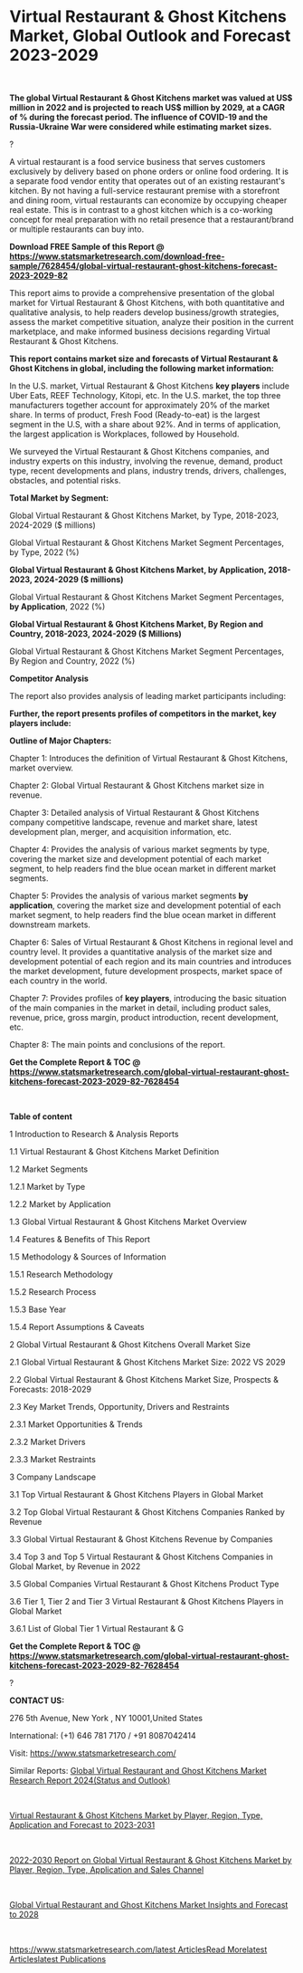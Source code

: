 <h1>Virtual Restaurant & Ghost Kitchens Market, Global Outlook and Forecast 2023-2029</h1><br/><p><strong>The global Virtual Restaurant & Ghost Kitchens market was valued at US$ million in 2022 and is projected to reach US$ million by 2029, at a <strong>CAGR</strong> of % during the forecast period. The influence of COVID-19 and the Russia-Ukraine War were considered while estimating market sizes.</strong></p>
 
 
 
 <p>? </p>
 
 
 
 <p>A virtual restaurant is a food service business that serves customers exclusively by delivery based on phone orders or online food ordering. It is a separate food vendor entity that operates out of an existing restaurant&#39;s kitchen. By not having a full-service restaurant premise with a storefront and dining room, virtual restaurants can economize by occupying cheaper real estate. This is in contrast to a ghost kitchen which is a co-working concept for meal preparation with no retail presence that a restaurant/brand or multiple restaurants can buy into.</p>
 
 
 
 <p><strong>Download FREE Sample of this Report @ <a href="https://www.statsmarketresearch.com/download-free-sample/7628454/global-virtual-restaurant-ghost-kitchens-forecast-2023-2029-82">https://www.statsmarketresearch.com/download-free-sample/7628454/global-virtual-restaurant-ghost-kitchens-forecast-2023-2029-82</a></strong></p>
 
 
 
 <p>This report aims to provide a comprehensive presentation of the global market for Virtual Restaurant & Ghost Kitchens, with both quantitative and qualitative analysis, to help readers develop business/growth strategies, assess the market competitive situation, analyze their position in the current marketplace, and make informed business decisions regarding Virtual Restaurant & Ghost Kitchens.</p>
 
 
 
 <p><strong>This report contains market size and forecasts of Virtual Restaurant & Ghost Kitchens in global, including the following market information:</strong></p>
 
 
 
 <p>In the U.S. market, Virtual Restaurant & Ghost Kitchens <strong>key players</strong> include Uber Eats, REEF Technology, Kitopi, etc. In the U.S. market, the top three manufacturers together account for approximately 20% of the market share. In terms of product, Fresh Food (Ready-to-eat) is the largest segment in the U.S, with a share about 92%. And in terms of application, the largest application is Workplaces, followed by Household.</p>
 
 
 
 <p>We surveyed the Virtual Restaurant & Ghost Kitchens companies, and industry experts on this industry, involving the revenue, demand, product type, recent developments and plans, industry trends, drivers, challenges, obstacles, and potential risks.</p>
 
 
 
 <p><strong>Total Market by Segment:</strong></p>
 
 
 
 <p>Global Virtual Restaurant & Ghost Kitchens Market, by Type, 2018-2023, 2024-2029 ($ millions)</p>
 
 
 
 <p>Global Virtual Restaurant & Ghost Kitchens Market Segment Percentages, by Type, 2022 (%)</p>
 
 
 
 <p><strong>Global Virtual Restaurant & Ghost Kitchens Market, <strong>by Application</strong>, 2018-2023, 2024-2029 ($ millions)</strong></p>
 
 
 
 <p>Global Virtual Restaurant & Ghost Kitchens Market Segment Percentages, <strong>by Application</strong>, 2022 (%)</p>
 
 
 
 <p><strong>Global Virtual Restaurant & Ghost Kitchens Market, By Region and Country, 2018-2023, 2024-2029 ($ Millions)</strong></p>
 
 
 
 <p>Global Virtual Restaurant & Ghost Kitchens Market Segment Percentages, By Region and Country, 2022 (%)</p>
 
 
 
 <p><strong>Competitor Analysis</strong></p>
 
 
 
 <p>The report also provides analysis of leading market participants including:</p>
 
 
 
 <p><strong>Further, the report presents profiles of competitors in the market, <strong>key players</strong> include:</strong></p>
 
 
 
 <p><strong>Outline of Major Chapters:</strong></p>
 
 
 
 <p>Chapter 1: Introduces the definition of Virtual Restaurant & Ghost Kitchens, market overview.</p>
 
 
 
 <p>Chapter 2: Global Virtual Restaurant & Ghost Kitchens market size in revenue.</p>
 
 
 
 <p>Chapter 3: Detailed analysis of Virtual Restaurant & Ghost Kitchens company competitive landscape, revenue and market share, latest development plan, merger, and acquisition information, etc.</p>
 
 
 
 <p>Chapter 4: Provides the analysis of various market segments by type, covering the market size and development potential of each market segment, to help readers find the blue ocean market in different market segments.</p>
 
 
 
 <p>Chapter 5: Provides the analysis of various market segments <strong>by application</strong>, covering the market size and development potential of each market segment, to help readers find the blue ocean market in different downstream markets.</p>
 
 
 
 <p>Chapter 6: Sales of Virtual Restaurant & Ghost Kitchens in regional level and country level. It provides a quantitative analysis of the market size and development potential of each region and its main countries and introduces the market development, future development prospects, market space of each country in the world.</p>
 
 
 
 <p>Chapter 7: Provides profiles of <strong>key players</strong>, introducing the basic situation of the main companies in the market in detail, including product sales, revenue, price, gross margin, product introduction, recent development, etc.</p>
 
 
 
 <p>Chapter 8: The main points and conclusions of the report.</p>
 
 
 
 <div><b>Get the Complete Report & TOC @ <a href="https://www.statsmarketresearch.com/global-virtual-restaurant-ghost-kitchens-forecast-2023-2029-82-7628454">https://www.statsmarketresearch.com/global-virtual-restaurant-ghost-kitchens-forecast-2023-2029-82-7628454</a></b></div>
 
 
 
 <p><br />
 
 <b>Table of content</b></p>
 
 
 
 <p>1 Introduction to Research & Analysis Reports<br />
 
 1.1 Virtual Restaurant & Ghost Kitchens Market Definition<br />
 
 1.2 Market Segments<br />
 
 1.2.1 Market by Type<br />
 
 1.2.2 Market by Application<br />
 
 1.3 Global Virtual Restaurant & Ghost Kitchens Market Overview<br />
 
 1.4 Features & Benefits of This Report<br />
 
 1.5 Methodology & Sources of Information<br />
 
 1.5.1 Research Methodology<br />
 
 1.5.2 Research Process<br />
 
 1.5.3 Base Year<br />
 
 1.5.4 Report Assumptions & Caveats<br />
 
 2 Global Virtual Restaurant & Ghost Kitchens Overall Market Size<br />
 
 2.1 Global Virtual Restaurant & Ghost Kitchens Market Size: 2022 VS 2029<br />
 
 2.2 Global Virtual Restaurant & Ghost Kitchens Market Size, Prospects & Forecasts: 2018-2029<br />
 
 2.3 Key Market Trends, Opportunity, Drivers and Restraints<br />
 
 2.3.1 Market Opportunities & Trends<br />
 
 2.3.2 Market Drivers<br />
 
 2.3.3 Market Restraints<br />
 
 3 Company Landscape<br />
 
 3.1 Top Virtual Restaurant & Ghost Kitchens Players in Global Market<br />
 
 3.2 Top Global Virtual Restaurant & Ghost Kitchens Companies Ranked by Revenue<br />
 
 3.3 Global Virtual Restaurant & Ghost Kitchens Revenue by Companies<br />
 
 3.4 Top 3 and Top 5 Virtual Restaurant & Ghost Kitchens Companies in Global Market, by Revenue in 2022<br />
 
 3.5 Global Companies Virtual Restaurant & Ghost Kitchens Product Type<br />
 
 3.6 Tier 1, Tier 2 and Tier 3 Virtual Restaurant & Ghost Kitchens Players in Global Market<br />
 
 3.6.1 List of Global Tier 1 Virtual Restaurant & G</p>
 
 
 
 <div><b>Get the Complete Report & TOC @ <a href="https://www.statsmarketresearch.com/global-virtual-restaurant-ghost-kitchens-forecast-2023-2029-82-7628454">https://www.statsmarketresearch.com/global-virtual-restaurant-ghost-kitchens-forecast-2023-2029-82-7628454</a></b></div>
 
 
 
 <p>? </p>
 
 
 
 <p><b>CONTACT US:</b><br />
 
 276 5th Avenue, New York , NY 10001,United States<br />
 
 International: (+1) 646 781 7170 / +91 8087042414<br />
 
 Visit: <a href="https://www.statsmarketresearch.com/">https://www.statsmarketresearch.com/</a><br />
 
 Similar Reports: <a href="https://www.statsmarketresearch.com/global-virtual-restaurant-ghost-kitchens-forecast-2023-2029-82-7628454">Global Virtual Restaurant and Ghost Kitchens Market Research Report 2024(Status and Outlook)</a><br />
 
 <br />
 
 <a href="https://www.statsmarketresearch.com/global-virtual-restaurant-ghost-kitchens-forecast-2023-2029-82-7628454">Virtual Restaurant & Ghost Kitchens Market by Player, Region, Type, Application and Forecast to 2023-2031 </a><br />
 
 <br />
 
 <a href="https://www.statsmarketresearch.com/global-virtual-restaurant-ghost-kitchens-forecast-2023-2029-82-7628454">2022-2030 Report on Global Virtual Restaurant & Ghost Kitchens Market by Player, Region, Type, Application and Sales Channel</a><br />
 
 <br />
 
 <a href="https://www.statsmarketresearch.com/global-virtual-restaurant-ghost-kitchens-forecast-2023-2029-82-7628454">Global Virtual Restaurant and Ghost Kitchens Market Insights and Forecast to 2028</a><br />
 
 <br />
 
 <a href="https://gyeongbokgung.com">https://www.statsmarketresearch.com/</a><a href="https://hallyeomaritime.com">latest Articles</a><a href="https://jingwansa.com">Read More</a><a href="https://nguoiviet.jp/">latest Articles</a><a href="https://www.intelmarketresearch.com/">latest Publications</a></p>
